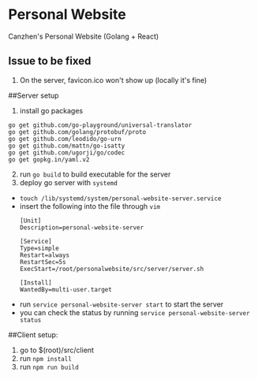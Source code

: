 # Personal Website
Canzhen's Personal Website (Golang + React)

## Issue to be fixed
1. On the server, favicon.ico won't show up (locally it's fine)


##Server setup
1. install go packages
```
go get github.com/go-playground/universal-translator
go get github.com/golang/protobuf/proto
go get github.com/leodido/go-urn
go get github.com/mattn/go-isatty
go get github.com/ugorji/go/codec
go get gopkg.in/yaml.v2
```
2. run `go build` to build executable for the server
3. deploy go server with `systemd`

- `touch /lib/systemd/system/personal-website-server.service`
- insert the following into the file through `vim` 
    ```
    [Unit]
    Description=personal-website-server

    [Service]
    Type=simple
    Restart=always
    RestartSec=5s
    ExecStart=/root/personalwebsite/src/server/server.sh

    [Install]
    WantedBy=multi-user.target
    ```
- run `service personal-website-server start` to start the server
- you can check the status by running `service personal-website-server status`

##Client setup:
1. go to $(root)/src/client
2. run `npm install`
3. run `npm run build`
